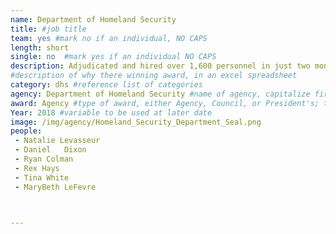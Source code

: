 ```yaml
---
name: Department of Homeland Security
title: #job title
team: yes #mark no if an individual, NO CAPS
length: short
single: no  #mark yes if an individual NO CAPS
description: Adjudicated and hired over 1,600 personnel in just two months for response teams aiding disaster victims from Hurricanes Harvey, Irma, and Maria.
#description of why there winning award, in an excel spreadsheet
category: dhs #reference list of categories
agency: Department of Homeland Security #name of agency, capitalize first letter of each name
award: Agency #type of award, either Agency, Council, or President's; this is case sensitive so make sure to match the options listed exactly. This section generates the format of the card
Year: 2018 #variable to be used at later date
image: /img/agency/Homeland_Security_Department_Seal.png
people:
 - Natalie Levasseur
 - Daniel	Dixon
 - Ryan	Colman
 - Rex Hays
 - Tina White
 - MaryBeth LeFevre



---
```

